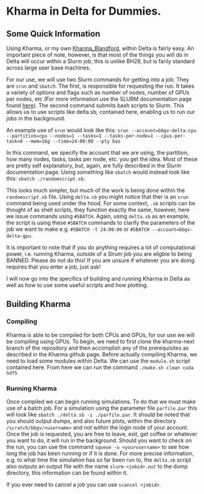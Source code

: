 # Kharma in Delta for Dummies.
## Some Quick Information

Using Kharma, or my own [Kharma_Blandford](https://github.com/MichaelC3/kharma_Blandford), within Delta is fairly easy. An important piece of note, however, is that most of the things you will do in Delta will occur within a Slurm job, this is unlike BH28, but is farily standard across large user base machines. 

For our use, we will use two Slurm commands for getting into a job. They are `srun` and `sbatch`. The first, is responsible for requesting the run. It takes a variety of options and flags such as number of nodes, number of GPUs per nodes, etc (For more information use the SLURM documentation page found [here](https://slurm.schedmd.com/srun.html)). The second command submits bash scripts to Slurm. This allows us to use scripts like delta.sb, contained here, enabling us to run our jobs in the background. 

An example use of `srun` would look like this: `srun --account=bbgv-delta-cpu --partition=cpu --nodes=1 --tasks=1 --tasks-per-node=1 --cpus-per-task=8 --mem=16g --time=24:00:00 --pty bas`

In this command, we specify the account that we are using, the partition, how many nodes, tasks, tasks per node, etc. you get the idea. Most of these are pretty self explanatory, but, again, are fully described in the Slurm documentation page. Using something like `sbatch` would instead look like this: `sbatch ./randomscript.sb`. 

This looks much simpler, but much of the work is being done within the `randomscript.sb` file. Using `delta.sb` you might notice that ther is an `srun` command being used under the hood. For some context, `.sb` scripts can be thought of as shell scripts, they function exactly the same, however, here we issue commands using `#SBATCH`. Again, using `delta.sb` as an example, the script is using these `#SBATCH` commands to clarify the parameters of the job we want to make e.g. `#SBATCH -t 24:00:00` or `#SBATCH --account=bbgv-delta-gpu`. 

It is important to note that if you do anything requires a lot of computational power, i.e. running Kharma, outside of a Slrum job you are eligble to being BANNED. Please do not do this! If you are unsure if whatever you are doing requires that you enter a job, just ask!

I will now go into the specifics of building and running Kharma in Delta as well as how to use some useful scripts and how plotting.

## Building Kharma

### Compiling

Kharma is able to be compiled for both CPUs and GPUs, for our use we will be compiling using GPUs. To begin, we need to first clone the kharma-next branch of the repository and then accomplish any of the prerequisites as described in the Kharma github page. Before actually compiling Kharma, we need to load some modules within Delta. We can use the `module.sh` script contained here. From here we can run the command `./make.sh clean cuda hdf5`

### Running Kharma

Once compiled we can begin running simulations. To do that we must make use of a batch job. For a simulation using the parameter file `parfile.par` this will look like `sbatch ./delta.sb -i ./parfile.par`. It should be noted that you should output dumps, and also future plots, within the directory `/scratch/bbgv/<username>` and not within the login node of your account. Once the job is requested, you are free to leave, exit, get coffee or whatever you want to do, it will run in the background. Should you want to check on the run, you can use the command `squeue -u <yourusername>` to see how long the job has been running or if it is done. For more precise information, e.g. to what time the simulation has so far been run to, the `delta.sb` script also outputs an output file with the name `slurm-<jobid>.out` to the dump directory, this information can be found within it.

If you ever need to cancel a job you can use `scancel <jobid>`.
